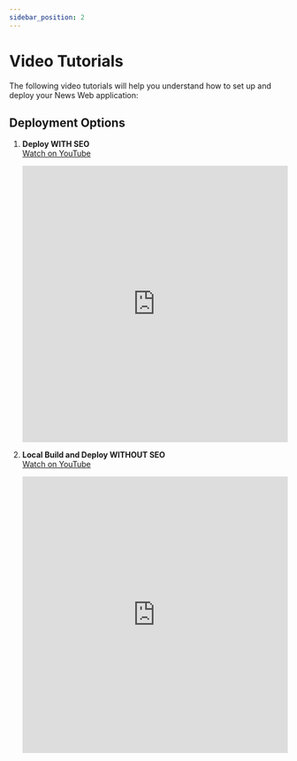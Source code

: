 ```yaml
---
sidebar_position: 2
---
```


# Video Tutorials

The following video tutorials will help you understand how to set up and deploy your News Web application:

## Deployment Options

1. **Deploy WITH SEO**  
   [Watch on YouTube](https://youtu.be/WJGKl9hWz8s?si=5uwZ_X4wrP7AhnoF)

   <iframe width="100%" height="500" style={{borderRadius: "12px", marginTop: "0px"}}
       src="https://www.youtube.com/embed/WJGKl9hWz8s?si=IgEYgirvIgTYNz5A"
       title="YouTube video player" frameBorder="0"
       allow="accelerometer; autoplay; clipboard-write; encrypted-media; gyroscope; picture-in-picture; web-share"
       referrerPolicy="strict-origin-when-cross-origin" allowFullScreen></iframe>

2. **Local Build and Deploy WITHOUT SEO**  
   [Watch on YouTube](https://youtu.be/wfvMgiN2GDk?si=cE3ps6O7kkt3pC4F)

   <iframe width="100%" height="500" style={{borderRadius: "12px", marginTop: "12px"}}
       src="https://www.youtube.com/embed/wfvMgiN2GDk?si=Mf1CTygSpJ4QpSE9"
       title="YouTube video player" frameBorder="0"
       allow="accelerometer; autoplay; clipboard-write; encrypted-media; gyroscope; picture-in-picture; web-share"
       referrerPolicy="strict-origin-when-cross-origin" allowFullScreen></iframe>
